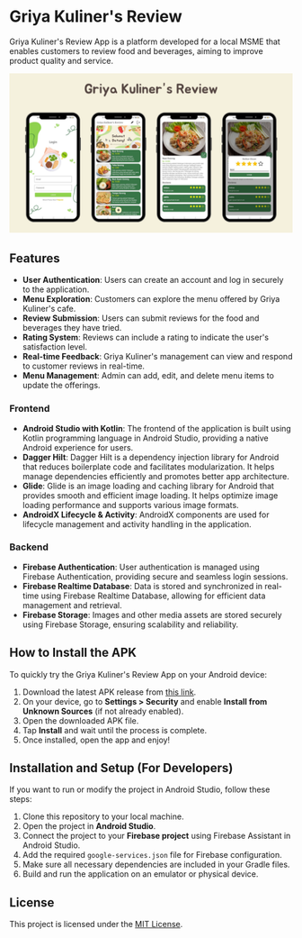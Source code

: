 # Griya Kuliner's Review
Griya Kuliner's Review App is a platform developed for a local MSME that enables customers to review food and beverages, aiming to improve product quality and service.

<img src="https://github.com/nabilaakhairunnisa/GriyaKulinersReview/blob/master/banner.png"
     alt="Banner" /> 

## Features
- **User Authentication**: Users can create an account and log in securely to the application.
- **Menu Exploration**: Customers can explore the menu offered by Griya Kuliner's cafe.
- **Review Submission**: Users can submit reviews for the food and beverages they have tried.
- **Rating System**: Reviews can include a rating to indicate the user's satisfaction level.
- **Real-time Feedback**: Griya Kuliner's management can view and respond to customer reviews in real-time.
- **Menu Management**: Admin can add, edit, and delete menu items to update the offerings.


### Frontend
- **Android Studio with Kotlin**: The frontend of the application is built using Kotlin programming language in Android Studio, providing a native Android experience for users.
- **Dagger Hilt**: Dagger Hilt is a dependency injection library for Android that reduces boilerplate code and facilitates modularization. It helps manage dependencies efficiently and promotes better app architecture.
- **Glide**: Glide is an image loading and caching library for Android that provides smooth and efficient image loading. It helps optimize image loading performance and supports various image formats.
- **AndroidX Lifecycle & Activity**: AndroidX components are used for lifecycle management and activity handling in the application.

### Backend
- **Firebase Authentication**: User authentication is managed using Firebase Authentication, providing secure and seamless login sessions.
- **Firebase Realtime Database**: Data is stored and synchronized in real-time using Firebase Realtime Database, allowing for efficient data management and retrieval.
- **Firebase Storage**: Images and other media assets are stored securely using Firebase Storage, ensuring scalability and reliability.

## How to Install the APK
To quickly try the Griya Kuliner's Review App on your Android device:
1. Download the latest APK release from [this link](https://github.com/nabilaakhairunnisa/GriyaKulinersReview/raw/refs/heads/master/griya-kuliner-review.apk).
2. On your device, go to **Settings > Security** and enable **Install from Unknown Sources** (if not already enabled).
3. Open the downloaded APK file.
4. Tap **Install** and wait until the process is complete.
5. Once installed, open the app and enjoy!

## Installation and Setup (For Developers)
If you want to run or modify the project in Android Studio, follow these steps:
1. Clone this repository to your local machine.
2. Open the project in **Android Studio**.
3. Connect the project to your **Firebase project** using Firebase Assistant in Android Studio.
4. Add the required `google-services.json` file for Firebase configuration.
5. Make sure all necessary dependencies are included in your Gradle files.
6. Build and run the application on an emulator or physical device.

## License
This project is licensed under the [MIT License](LICENSE).
